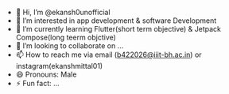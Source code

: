 - 👋 Hi, I’m @ekansh0unofficial
- 👀 I’m interested in app development & software Development
- 🌱 I’m currently learning Flutter(short term objective) & Jetpack Compose(long teerm objctive)
- 💞️ I’m looking to collaborate on ...
- 📫 How to reach me via email (b422026@iiit-bh.ac.in) or instagram(ekanshmittal01)
- 😄 Pronouns: Male
- ⚡ Fun fact: ...

<!---
ekansh0unofficial/ekansh0unofficial is a ✨ special ✨ repository because its `README.md` (this file) appears on your GitHub profile.
You can click the Preview link to take a look at your changes.
--->
